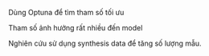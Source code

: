 Dùng Optuna để tìm tham số tối ưu

Tham số ảnh hưởng rất nhiều đến model

Nghiên cứu sử dụng synthesis data để tăng số lượng mẫu.